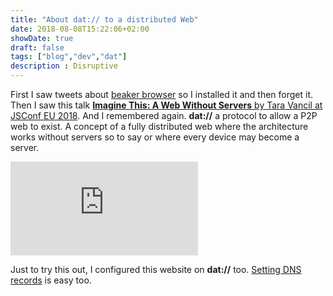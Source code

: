 ```yaml
---
title: "About dat:// to a distributed Web"
date: 2018-08-08T15:22:06+02:00
showDate: true
draft: false
tags: ["blog","dev","dat"]
description : Disruptive
---
```


First I saw tweets about [beaker browser](https://beakerbrowser.com/) so I installed it and then forget it. Then I saw this talk [**Imagine This: A Web Without Servers** by Tara Vancil at JSConf EU 2018](https://2018.jsconf.eu/speakers/tara-vancil-imagine-this-a-web-without-servers.html). And I remembered again. **dat://** a protocol to allow a P2P web to exist. A concept of a fully distributed web where the architecture works without servers so to say or where every device may become a server.

<div class="embed-responsive embed-responsive-16by9">
  <iframe class="embed-responsive-item" src="https://www.youtube-nocookie.com/embed/rJ_WvfF3FN8" frameborder="0" allowfullscreen=""></iframe>
</div>

Just to try this out, I configured this website on **dat://** too. [Setting DNS records](https://beakerbrowser.com/docs/guides/use-a-domain-name-with-dat#dat-dns-txt-records) is easy too.
